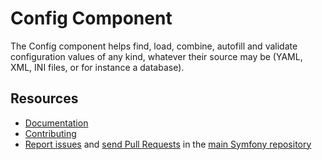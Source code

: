 Config Component
================

The Config component helps find, load, combine, autofill and validate
configuration values of any kind, whatever their source may be (YAML, XML, INI
files, or for instance a database).

Resources
---------

  * [Documentation](https://symfony.com/doc/current/components/config.html)
  * [Contributing](https://symfony.com/doc/current/contributing/index.html)
  * [Report issues](https://github.com/symfony/symfony/issues) and
    [send Pull Requests](https://github.com/symfony/symfony/pulls)
    in the [main Symfony repository](https://github.com/symfony/symfony)
